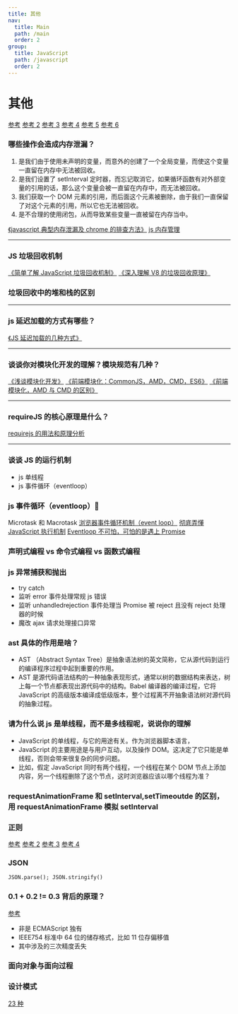 ```yaml
---
title: 其他
nav:
  title: Main
  path: /main
  order: 2
group:
  title: JavaScript
  path: /javascript
  order: 2
---
```


# 其他

[参考](https://juejin.cn/post/6844903976081555470)
[参考 2](https://juejin.cn/post/6844904087243194375)
[参考 3](https://juejin.cn/post/6844904116552990727)
[参考 4](https://juejin.cn/post/6844904136161361933)
[参考 5](https://juejin.cn/post/6857037330113363982)
[参考 6](https://juejin.cn/post/6864378349512065038)

### 哪些操作会造成内存泄漏？

1. 是我们由于使用未声明的变量，而意外的创建了一个全局变量，而使这个变量一直留在内存中无法被回收。
1. 是我们设置了 setInterval 定时器，而忘记取消它，如果循环函数有对外部变量的引用的话，那么这个变量会被一直留在内存中，而无法被回收。
1. 我们获取一个 DOM 元素的引用，而后面这个元素被删除，由于我们一直保留了对这个元素的引用，所以它也无法被回收。
1. 是不合理的使用闭包，从而导致某些变量一直被留在内存当中。

[《javascript 典型内存泄漏及 chrome 的排查方法》](https://segmentfault.com/a/1190000008901861)
[js 内存管理](https://juejin.cn/post/6844903869525262349)

---

### JS 垃圾回收机制

[《简单了解 JavaScript 垃圾回收机制》](https://juejin.im/post/6844903556265279502)
[《深入理解 V8 的垃圾回收原理》](https://www.jianshu.com/p/b8ed21e8a4fb)

### 垃圾回收中的堆和栈的区别

---

### js 延迟加载的方式有哪些？

[《JS 延迟加载的几种方式》](https://blog.csdn.net/meijory/article/details/76389762)

---

### 谈谈你对模块化开发的理解？模块规范有几种？

[《浅谈模块化开发》](https://juejin.im/post/6844903581661790216)
[《前端模块化：CommonJS，AMD，CMD，ES6》](https://juejin.im/post/6844903576309858318)
[《前端模块化，AMD 与 CMD 的区别》](https://juejin.im/post/6844903541853650951)

---

### requireJS 的核心原理是什么？

[requirejs 的用法和原理分析](https://github.com/HRFE/blog/issues/10)

---

### 谈谈 JS 的运行机制

- js 单线程
- js 事件循环（eventloop）

### js 事件循环（eventloop）🧡

Microtask 和 Macrotask
[浏览器事件循环机制（event loop）](https://juejin.im/post/6844903606466904078)
[彻底弄懂 JavaScript 执行机制](https://juejin.im/post/6844903512845860872)
[Eventloop 不可怕，可怕的是遇上 Promise](https://juejin.cn/post/6844903808200343559)

### 声明式编程 vs 命令式编程 vs 函数式编程

### js 异常捕获和抛出

- try catch
- 监听 error 事件处理常规 js 错误
- 监听 unhandledrejection 事件处理当 Promise 被 reject 且没有 reject 处理器的时候
- 魔改 ajax 请求处理接口异常

### ast 具体的作用是啥？

- AST （Abstract Syntax Tree）是抽象语法树的英文简称，它从源代码到运行的编译程序过程中起到重要的作用。
- AST 是源代码语法结构的一种抽象表现形式，通常以树的数据结构来表达，树上每一个节点都表现出源代码中的结构。Babel 编译器的编译过程，它将 JavaScript 的高级版本编译成低级版本，整个过程离不开抽象语法树对源代码的抽象过程。

### 请为什么说 js 是单线程，而不是多线程呢，说说你的理解

- JavaScript 的单线程，与它的用途有关。作为浏览器脚本语言，
- JavaScript 的主要用途是与用户互动，以及操作 DOM。这决定了它只能是单线程，否则会带来很复杂的同步问题。
- 比如，假定 JavaScript 同时有两个线程，一个线程在某个 DOM 节点上添加内容，另一个线程删除了这个节点，这时浏览器应该以哪个线程为准？

### requestAnimationFrame 和 setInterval,setTimeoutde 的区别，用 requestAnimationFrame 模拟 setInterval

### 正则

[参考](https://juejin.cn/post/6844903650389671943)
[参考 2](https://juejin.cn/post/6844903716001169416)
[参考 3](https://juejin.cn/post/6844904119463837704)
[参考 4](https://juejin.cn/post/6844904153131515912)

### JSON

`JSON.parse(); JSON.stringify()`

### 0.1 + 0.2 != 0.3 背后的原理？

[参考](https://github.com/mqyqingfeng/Blog/issues/155)

- 非是 ECMAScript 独有
- IEEE754 标准中 64 位的储存格式，比如 11 位存偏移值
- 其中涉及的三次精度丢失

### 面向对象与面向过程

### 设计模式

[23 种](https://juejin.cn/post/6844904032826294286)

